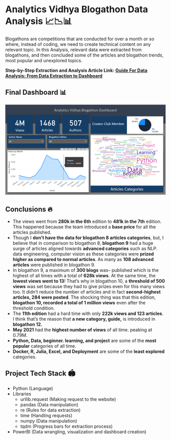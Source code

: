 # Analytics Vidhya Blogathon Data Analysis 📈📉📊

Blogathons are competitions that are conducted for over a month or so where, instead of coding, we need to create technical content on any relevant topic. In this Analysis, relevant data were extracted from blogathons, and then concluded some of the articles and blogathon trends, most popular and unexplored topics.

**Step-by-Step Extraction and Analysis Article Link: [Guide For Data Analysis: From Data Extraction to Dashboard](https://www.analyticsvidhya.com/blog/2021/09/guide-for-data-analysis-from-data-extraction-to-dashboard/)**

## Final Dashboard 📊

![](preview.gif)

## Conclusions 🔥

- The views went from **280k in the 6th** edition to **481k in the 7th** edition. This happened because the team introduced a **base price** for all the articles published.
- Though I **don’t have the data for blogathon 8 articles categories**, but, I believe that in comparison to blogathon 8, **blogathon 9** had a huge surge of articles aligned towards **advanced categories** such as NLP. data engineering, computer vision as these categories were **prized higher as compared to normal articles**. As many as **108 advanced articles** were published in blogathon 9.
- In blogathon 9, a maximum of **300 blogs** was– published which is the highest of all times with a total of **628k views**. At the same time, the **lowest views went to 13**! That’s why in blogathon 10, a **threshold of 500 views** was set because they had to give prizes even for this many views too. It didn’t reduce the number of articles and in fact **second-highest articles, 284 were posted**. The shocking thing was that this edition, **blogathon 10,  recorded a total of 1 million views** even after the threshold condition.
- The **11th edition** had a hard time with only **222k views and 123 articles**. I think that’s the reason that **a new category, guide,** is introduced in **blogathon 12.**
- **May 2021** had the **highest number of views** of all time. peaking at 0.79M. 
- **Python, Data, beginner. learning, and project** are some of the **most popular** categories of all time.
- **Docker, R, Julia, Excel, and Deployment** are some of the **least explored** categories. 

## Project Tech Stack 🏟
- Python (Language)
- Libraries
  - urllib.request (Making request to the website)
  - pandas (Data manipulation)
  - re (Rules for data extraction)
  - time (Handling requests)
  - numpy (Data manipulation)
  - tqdm (Progress bars for extraction process)
- PowerBI (Data wrangling, visualization and dashboard creation) 
